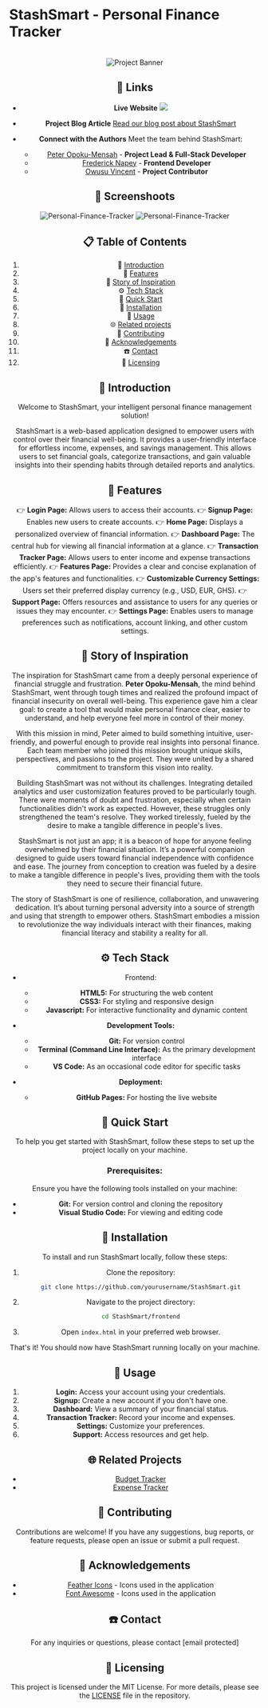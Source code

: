 # StashSmart - Personal Finance Tracker

<div align="center">
  <br />
      <img src="./assets/stashsmart.png" alt="Project Banner">
    </a>
  <br />

## 🔗 <a name="links">Links</a>

* **Live Website**
<a href="https://deezyfg.github.io/StashSmart/" target="_blank"><img src="https://i.postimg.cc/d11N1jpJ/live-icon.png" /></a>

* **Project Blog Article**
[Read our blog post about StashSmart]()

* **Connect with the Authors**
Meet the team behind StashSmart:
    - [Peter Opoku-Mensah](https://www.linkedin.com/in/opokumensahpeter/) - **Project Lead & Full-Stack Developer**
    - [Frederick Napey](https://www.linkedin.com/in/frederick-napey-85426a287/) - **Frontend Developer**
    - [Owusu Vincent](https://www.linkedin.com/in/owusuvincent/) - **Project Contributor**
    
## 🔗 <a name="screenshoots">Screenshoots</a>

![Personal-Finance-Tracker](./assets/sc-finished-product.png)
![Personal-Finance-Tracker](./assets/sc1-finished-product.png)


## 📋 <a name="table">Table of Contents</a>

1. 🤖 [Introduction](#introduction)
2. 🔋 [Features](#features)
3. 🦜️ [Story of Inspiration](#story-of-inspiration)
4. ⚙️ [Tech Stack](#tech-stack)
5. 🤸 [Quick Start](#quick-start)
6. 🚀 [Installation](#installation)
7. 🤳️ [Usage](#usage)
8. 🌐️ [Related projects](#related-projects)
9. 🤔️ [Contributing](#contributing)
10. 🫡 [Acknowledgements](#acknowledgements)
11. ☎️ [Contact](#contact)
12. 📃️ [Licensing](#licensing)

## <a name="introduction">🤖 Introduction</a>

Welcome to StashSmart, your intelligent personal finance management solution!

StashSmart is a web-based application designed to empower users with control over their financial well-being. It provides a user-friendly interface for effortless income, expenses, and savings management. This allows users to set financial goals, categorize transactions, and gain valuable insights into their spending habits through detailed reports and analytics.

## <a name="features">🔋 Features</a>

👉 **Login Page:** Allows users to access their accounts.
👉 **Signup Page:** Enables new users to create accounts.
👉 **Home Page:** Displays a personalized overview of financial information.
👉 **Dashboard Page:** The central hub for viewing all financial information at a glance.
👉 **Transaction Tracker Page:** Allows users to enter income and expense transactions efficiently.
👉 **Features Page:** Provides a clear and concise explanation of the app's features and functionalities.
👉 **Customizable Currency Settings:** Users set their preferred display currency (e.g., USD, EUR, GHS).
👉 **Support Page:** Offers resources and assistance to users for any queries or issues they may encounter.
👉 **Settings Page:** Enables users to manage preferences such as notifications, account linking, and other custom settings.

## <a name="story-of-inspiration">🦜️ Story of Inspiration</a>

The inspiration for StashSmart came from a deeply personal experience of financial struggle and frustration. **Peter Opoku-Mensah**, the mind behind StashSmart, went through tough times and realized the profound impact of financial insecurity on overall well-being. This experience gave him a clear goal: to create a tool that would make personal finance clear, easier to understand, and help everyone feel more in control of their money.

With this mission in mind, Peter aimed to build something intuitive, user-friendly, and powerful enough to provide real insights into personal finance. Each team member who joined this mission brought unique skills, perspectives, and passions to the project. They were united by a shared commitment to transform this vision into reality.

Building StashSmart was not without its challenges. Integrating detailed analytics and user customization features proved to be particularly tough. There were moments of doubt and frustration, especially when certain functionalities didn't work as expected. However, these struggles only strengthened the team's resolve. They worked tirelessly, fueled by the desire to make a tangible difference in people's lives.

StashSmart is not just an app; it is a beacon of hope for anyone feeling overwhelmed by their financial situation. It’s a powerful companion designed to guide users toward financial independence with confidence and ease. The journey from conception to creation was fueled by a desire to make a tangible difference in people's lives, providing them with the tools they need to secure their financial future.

The story of StashSmart is one of resilience, collaboration, and unwavering dedication. It’s about turning personal adversity into a source of strength and using that strength to empower others. StashSmart embodies a mission to revolutionize the way individuals interact with their finances, making financial literacy and stability a reality for all.

## <a name="tech-stack">⚙️ Tech Stack</a>

* Frontend:
     - **HTML5:** For structuring the web content
     - **CSS3:** For styling and responsive design
     - **Javascript:** For interactive functionality and dynamic content

* **Development Tools:**
     - **Git:** For version control
     - **Terminal (Command Line Interface):**  As the primary development interface
     - **VS Code:** As an occasional code editor for specific tasks

* **Deployment:**
     - **GitHub Pages:** For hosting the live website

## <a name="quick-start">🤸 Quick Start</a>

To help you get started with StashSmart, follow these steps to set up the project locally on your machine.

### Prerequisites:
Ensure you have the following tools installed on your machine:

- **Git:** For version control and cloning the repository
- **Visual Studio Code:**  For viewing and editing code

## <a name="installation">🚀 Installation</a>

To install and run StashSmart locally, follow these steps:

1. Clone the repository:
    ```bash
    git clone https://github.com/yourusername/StashSmart.git
    ```
2. Navigate to the project directory:
    ```bash
    cd StashSmart/frontend
    ```
3. Open `index.html` in your preferred web browser.

That's it! You should now have StashSmart running locally on your machine.

## <a name="usage">🤳️ Usage</a>

1. **Login:** Access your account using your credentials.
2. **Signup:** Create a new account if you don't have one.
3. **Dashboard:** View a summary of your financial status.
4. **Transaction Tracker:** Record your income and expenses.
5. **Settings:** Customize your preferences.
6. **Support:** Access resources and get help.

## <a name="related-projects">🌐️ Related Projects</a>

- [Budget Tracker](https://github.com/sammitjain/budget-tracker)
- [Expense Tracker](https://github.com/sameersyd/Expenso-iOS)

## <a name="contributing">🤔️ Contributing</a>

Contributions are welcome! If you have any suggestions, bug reports, or 
feature requests, please open an issue or submit a pull request.


## <a name="acknowledgements">🫡 Acknowledgements</a>

- [Feather Icons](https://feathericons.com/) - Icons used in the application
- [Font Awesome](https://fontawesome.com/) - Icons used in the application


## <a name="contact">☎️ Contact</a>

For any inquiries or questions, please contact [email protected]

## <a name="licensing">📃️ Licensing</a>

This project is licensed under the MIT License. For more details, please see the [LICENSE](LICENSE) file in the repository.
